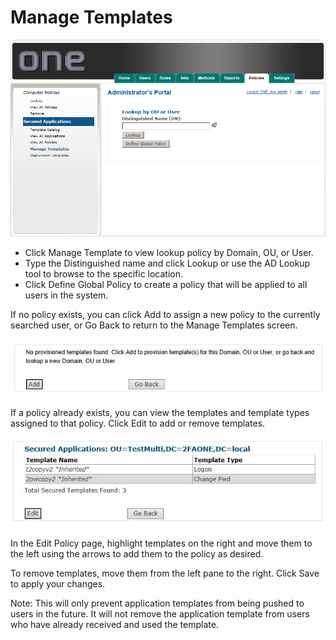 # Manage Templates
![Manage Tempates](images/ssoManageTemplates.png)
* Click Manage Template to view lookup policy by Domain, OU, or User. 
* Type the Distinguished name and click Lookup or use the AD Lookup tool to browse to the specific location. 
* Click Define Global Policy to create a policy that will be applied to all users in the system.


If no policy exists, you can click Add to assign a new policy to the currently searched user, or Go Back to return to the Manage Templates screen. 

![No Policy Exists](images/noPolicyExists.jpg)

If a policy already exists, you can view the templates and template types assigned to that policy. Click Edit to add or remove templates.

![Policy Exists](images/policyExists.jpg)

In the Edit Policy page, highlight templates on the right and move them to the left using the arrows to add them to the policy as desired. 

To remove templates, move them from the left pane to the right. Click Save to apply your changes. 

Note:	This will only prevent application templates from being pushed to users in the future. It will not remove the application template from users who have already received and used the template.
